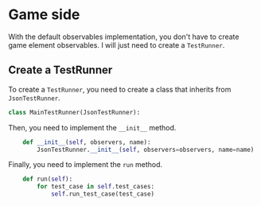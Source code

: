 
# Game side

With the default observables implementation, you don't have to create game element observables.
I will just need to create a `TestRunner`.

## Create a TestRunner

To create a `TestRunner`, you need to create a class that inherits from `JsonTestRunner`.

```python
class MainTestRunner(JsonTestRunner):
```
    
Then, you need to implement the `__init__` method.

```python
    def __init__(self, observers, name):
        JsonTestRunner.__init__(self, observers=observers, name=name)
```

Finally, you need to implement the `run` method.

```python
    def run(self):
        for test_case in self.test_cases:
            self.run_test_case(test_case)
```